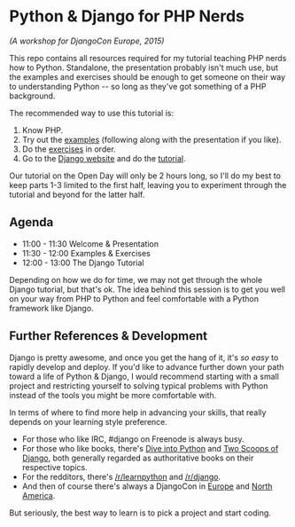 # Python & Django for PHP Nerds

*(A workshop for DjangoCon Europe, 2015)*

This repo contains all resources required for my tutorial teaching PHP nerds how
to Python.  Standalone, the presentation probably isn't much use, but the 
examples and exercises should be enough to get someone on their way to 
understanding Python -- so long as they've got something of a PHP background.

The recommended way to use this tutorial is:

1. Know PHP.
2. Try out the [examples](https://github.com/danielquinn/Python-Django-for-PHP-Nerds/tree/master/examples/)
   (following along with the presentation if you like).
3. Do the [exercises](https://github.com/danielquinn/Python-Django-for-PHP-Nerds/tree/master/exercises/)
   in order.
4. Go to the [Django website](https://djangoproject.com/) and do the
   [tutorial](https://docs.djangoproject.com/en/1.8/intro/).

Our tutorial on the Open Day will only be 2 hours long, so I'll do my best to
keep parts 1-3 limited to the first half, leaving you to experiment through the
tutorial and beyond for the latter half.

## Agenda

* 11:00 - 11:30  Welcome & Presentation
* 11:30 - 12:00  Examples & Exercises
* 12:00 - 13:00  The Django Tutorial

Depending on how we do for time, we may not get through the whole Django
tutorial, but that's ok.  The idea behind this session is to get you well on
your way from PHP to Python and feel comfortable with a Python framework like
Django.

## Further References & Development

Django is pretty awesome, and once you get the hang of it, it's *so easy* to 
rapidly develop and deploy.  If you'd like to advance further down your path
toward a life of Python & Django, I would recommend starting with a small
project and restricting yourself to solving typical problems with Python
instead of the tools you might be more comfortable with.

In terms of where to find more help in advancing your skills, that really
depends on your learning style preference.

* For those who like IRC, #django on Freenode is always busy.
* For those who like books, there's [Dive into Python](http://www.diveinto.org/python3/) and [Two Scoops of Django](http://twoscoopspress.org/products/), both generally regarded as authoritative books on their respective topics.
* For the redditors, there's [/r/learnpython](https://www.reddit.com/r/learnpython) and [/r/django](https://www.reddit.com/r/django).
* And then of course there's always a DjangoCon in [Europe](http://djangocon.eu/) and [North America](http://djangocon.us/).

But seriously, the best way to learn is to pick a project and start coding.
